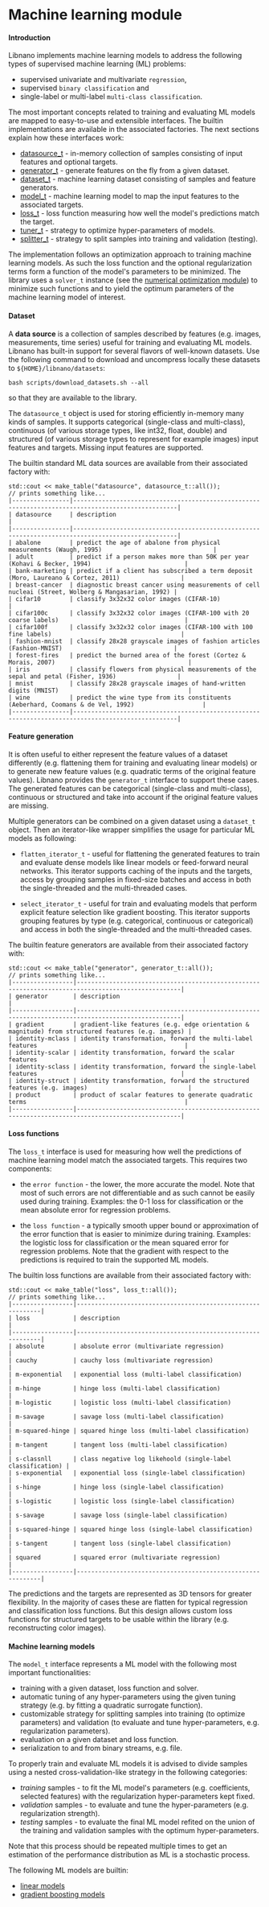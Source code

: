 # Machine learning module


#### Introduction

Libnano implements machine learning models to address the following types of supervised machine learning (ML) problems:
* supervised univariate and multivariate `regression`,
* supervised `binary classification` and
* single-label or multi-label `multi-class classification`. 

The most important concepts related to training and evaluating ML models are mapped to easy-to-use and extensible interfaces. The builtin implementations are available in the associated factories. The next sections explain how these interfaces work:
* [datasource_t](../include/nano/datasource.h) - in-memory collection of samples consisting of input features and optional targets. 
* [generator_t](../include/nano/generator.h) - generate features on the fly from a given dataset.
* [dataset_t](../include/nano/dataset.h) - machine learning dataset consisting of samples and feature generators.
* [model_t](../include/nano/model.h) - machine learning model to map the input features to the associated targets.
* [loss_t](../include/nano/loss.h) - loss function measuring how well the model's predictions match the target.
* [tuner_t](../include/nano/tuner.h) - strategy to optimize hyper-parameters of models.
* [splitter_t](../include/nano/splitter.h) - strategy to split samples into training and validation (testing).

The implementation follows an optimization approach to training machine learning models. As such the loss function and the optional regularization terms form a function of the model's parameters to be minimized. The library uses a `solver_t` instance (see the [numerical optimization module](solver.md))  to minimize such functions and to yield the optimum parameters of the machine learning model of interest.


#### Dataset

A **data source** is a collection of samples described by features (e.g. images, measurements, time series) useful for training and evaluating ML models. Libnano has built-in support for several flavors of well-known datasets. Use the following command to download and uncompress locally these datasets to ```${HOME}/libnano/datasets```:
```
bash scripts/download_datasets.sh --all
```
so that they are available to the library.

The `datasource_t` object is used for storing efficiently in-memory many kinds of samples. It supports categorical (single-class and multi-class), continuous (of various storage types, like int32, float, double) and structured (of various storage types to represent for example images) input features and targets. Missing input features are supported.

The builtin standard ML data sources are available from their associated factory with:
```
std::cout << make_table("datasource", datasource_t::all());
// prints something like...
|----------------|---------------------------------------------------------------------------------------------------|
| datasource     | description                                                                                       |
|----------------|---------------------------------------------------------------------------------------------------|
| abalone        | predict the age of abalone from physical measurements (Waugh, 1995)                               |
| adult          | predict if a person makes more than 50K per year (Kohavi & Becker, 1994)                          |
| bank-marketing | predict if a client has subscribed a term deposit (Moro, Laureano & Cortez, 2011)                 |
| breast-cancer  | diagnostic breast cancer using measurements of cell nucleai (Street, Wolberg & Mangasarian, 1992) |
| cifar10        | classify 3x32x32 color images (CIFAR-10)                                                          |
| cifar100c      | classify 3x32x32 color images (CIFAR-100 with 20 coarse labels)                                   |
| cifar100f      | classify 3x32x32 color images (CIFAR-100 with 100 fine labels)                                    |
| fashion-mnist  | classify 28x28 grayscale images of fashion articles (Fashion-MNIST)                               |
| forest-fires   | predict the burned area of the forest (Cortez & Morais, 2007)                                     |
| iris           | classify flowers from physical measurements of the sepal and petal (Fisher, 1936)                 |
| mnist          | classify 28x28 grayscale images of hand-written digits (MNIST)                                    |
| wine           | predict the wine type from its constituents (Aeberhard, Coomans & de Vel, 1992)                   |
|----------------|---------------------------------------------------------------------------------------------------|
```


#### Feature generation

It is often useful to either represent the feature values of a dataset differently (e.g. flattening them for training and evaluating linear models) or to generate new feature values (e.g. quadratic terms of the original feature values). Libnano provides the `generator_t` interface to support these cases. The generated features can be categorical (single-class and multi-class), continuous or structured and take into account if the original feature values are missing.

Multiple generators can be combined on a given dataset using a `dataset_t` object. Then an iterator-like wrapper simplifies the usage for particular ML models as following:

* `flatten_iterator_t` - useful for flattening the generated features to train and evaluate dense models like linear models or feed-forward neural networks. This iterator supports caching of the inputs and the targets, access by grouping samples in fixed-size batches and access in both the single-threaded and the multi-threaded cases. 

* `select_iterator_t` - useful for train and evaluating models that perform explicit feature selection like gradient boosting. This iterator supports grouping features by type (e.g. categorical, continuous or categorical) and access in both the single-threaded and the multi-threaded cases. 

The builtin feature generators are available from their associated factory with:
```
std::cout << make_table("generator", generator_t::all());
// prints something like...
|-----------------|---------------------------------------------------------------------------------------------------|
| generator       | description                                                                                       |
|-----------------|---------------------------------------------------------------------------------------------------|
| gradient        | gradient-like features (e.g. edge orientation & magnitude) from structured features (e.g. images) |
| identity-mclass | identity transformation, forward the multi-label features                                         |
| identity-scalar | identity transformation, forward the scalar features                                              |
| identity-sclass | identity transformation, forward the single-label features                                        |
| identity-struct | identity transformation, forward the structured features (e.g. images)                            |
| product         | product of scalar features to generate quadratic terms                                            |
|-----------------|---------------------------------------------------------------------------------------------------|
```


#### Loss functions

The `loss_t` interface is used for measuring how well the predictions of machine learning model match the associated targets. This requires two components:

* the `error function` - the lower, the more accurate the model. Note that most of such errors are not differentiable and as such cannot be easily used during training. Examples: the 0-1 loss for classification or the mean absolute error for regression problems.

* the `loss function` - a typically smooth upper bound or approximation of the error function that is easier to minimize during training. Examples: the logistic loss for classification or the mean squared error for regression problems. Note that the gradient with respect to the predictions is required to train the supported ML models.

The builtin loss functions are available from their associated factory with:
```
std::cout << make_table("loss", loss_t::all());
// prints something like...
|-----------------|------------------------------------------------------------|
| loss            | description                                                |
|-----------------|------------------------------------------------------------|
| absolute        | absolute error (multivariate regression)                   |
| cauchy          | cauchy loss (multivariate regression)                      |
| m-exponential   | exponential loss (multi-label classification)              |
| m-hinge         | hinge loss (multi-label classification)                    |
| m-logistic      | logistic loss (multi-label classification)                 |
| m-savage        | savage loss (multi-label classification)                   |
| m-squared-hinge | squared hinge loss (multi-label classification)            |
| m-tangent       | tangent loss (multi-label classification)                  |
| s-classnll      | class negative log likehoold (single-label classification) |
| s-exponential   | exponential loss (single-label classification)             |
| s-hinge         | hinge loss (single-label classification)                   |
| s-logistic      | logistic loss (single-label classification)                |
| s-savage        | savage loss (single-label classification)                  |
| s-squared-hinge | squared hinge loss (single-label classification)           |
| s-tangent       | tangent loss (single-label classification)                 |
| squared         | squared error (multivariate regression)                    |
|-----------------|------------------------------------------------------------|
```

The predictions and the targets are represented as 3D tensors for greater flexibility. In the majority of cases these are flatten for typical regression and classification loss functions. But this design allows custom loss functions for structured targets to be usable within the library (e.g. reconstructing color images).



#### Machine learning models

The `model_t` interface represents a ML model with the following most important functionalities:
* training with a given dataset, loss function and solver.
* automatic tuning of any hyper-parameters using the given tuning strategy (e.g. by fitting a quadratic surrogate function). 
* customizable strategy for splitting samples into training (to optimize parameters) and validation (to evaluate and tune hyper-parameters, e.g. regularization parameters).
* evaluation on a given dataset and loss function.
* serialization to and from binary streams, e.g. file. 

To properly train and evaluate ML models it is advised to divide samples using a nested cross-validation-like strategy in the following categories:

* *training* samples - to fit the ML model's parameters (e.g. coefficients, selected features) with the regularization hyper-parameters kept fixed.
* *validation* samples - to evaluate and tune the hyper-parameters (e.g. regularization strength).
* *testing* samples - to evaluate the final ML model refited on the union of the training and validation samples with the optimum hyper-parameters.

Note that this process should be repeated multiple times to get an estimation of the performance distribution as ML is a stochastic process.



The following ML models are builtin: 
* [linear models](../docs/linear.md)
* [gradient boosting models](../docs/gboost.md)
